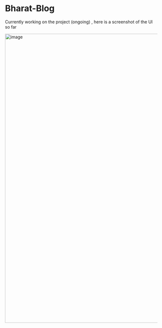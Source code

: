 # Bharat-Blog

Currently working on the project (ongoing) , here is a screenshot of the UI so far

<img width="956" alt="image" src="https://github.com/siddheshhr/Bharat-Blog/assets/139670479/6aa7fdd9-ea85-4197-8557-c07e0a3777b9">
